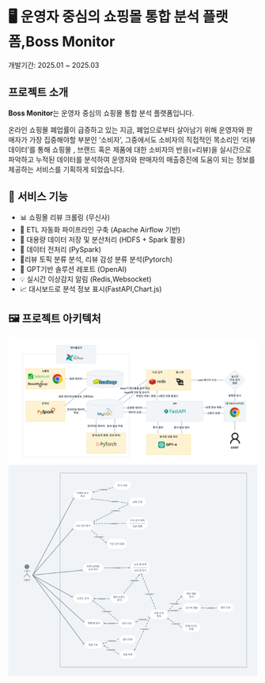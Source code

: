 # 🖥️ 운영자 중심의 쇼핑몰 통합 분석 플랫폼,Boss Monitor
개발기간: 2025.01 ~ 2025.03

## 프로젝트 소개
**Boss Monitor**는 운영자 중심의 쇼핑몰 통합 분석 플랫폼입니다.

온라인 쇼핑몰 폐업률이 급증하고 있는 지금, 폐업으로부터 살아남기 위해 운영자와 판매자가 가장 집중해야할 부분인 ‘소비자’, 
그중에서도 소비자의 직접적인 목소리인 ‘리뷰 데이터’를 통해 쇼핑몰 , 브랜드 혹은 제품에 대한 소비자의 반응(=리뷰)을 실시간으로 파악하고 
누적된 데이터를 분석하여 운영자와 판매자의 매출증진에 도움이 되는 정보를 제공하는 서비스를 기획하게 되었습니다.

## 🔧 서비스 기능

- 📊 쇼핑몰 리뷰 크롤링 (무신사)
- 🔄 ETL 자동화 파이프라인 구축 (Apache Airflow 기반)
- 📂 대용량 데이터 저장 및 분산처리 (HDFS + Spark 활용)
- 🧼 데이터 전처리 (PySpark)
- 🧐리뷰 토픽 분류 분석, 리뷰 감성 분류 분석(Pytorch)
- 🧠 GPT기반 솔루션 레포트 (OpenAI)
- 💡 실시간 이상감지 알림 (Redis,Websocket)
- 📈 대시보드로 분석 정보 표시(FastAPI,Chart.js)



## 🖼 프로젝트 아키텍처
![image](./images/architecture.png)
![image](./images/usecase.png)

